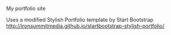 My portfolio site

Uses a modified Stylish Portfolio template by Start Bootstrap http://ironsummitmedia.github.io/startbootstrap-stylish-portfolio/